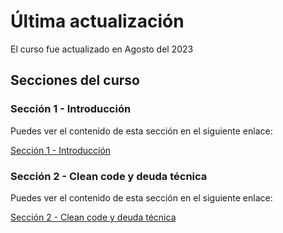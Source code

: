 # Última actualización

El curso fue actualizado en Agosto del 2023

## Secciones del curso

### Sección 1 - Introducción

Puedes ver el contenido de esta sección en el siguiente enlace:

[Sección 1 - Introducción](https://github.com/simonastudillo/curso-principios-solid-clean-code/blob/main/seccion_1/info.md)

### Sección 2 - Clean code y deuda técnica

Puedes ver el contenido de esta sección en el siguiente enlace:

[Sección 2 - Clean code y deuda técnica](https://github.com/simonastudillo/curso-principios-solid-clean-code/blob/main/seccion_2/info.md)
